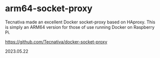 # arm64-socket-proxy
Tecnativa made an excellent Docker socket-proxy based on HAproxy.  This is simply an ARM64 version for those of use running Docker on Raspberry Pi.

https://github.com/Tecnativa/docker-socket-proxy

2023.05.22
